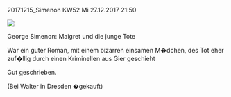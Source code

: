 



20171215\_Simenon
KW52 Mi 27.12.2017 21:50  

  

![](../_bilder/20171215_simenon0.png)  

  

George Simenon: Maigret und die junge Tote  

War ein guter Roman, mit einem bizarren einsamen M�dchen, des Tot eher zuf�llig durch einen Kriminellen aus Gier geschieht  

Gut geschrieben.  

(Bei Walter in Dresden �gekauft)
